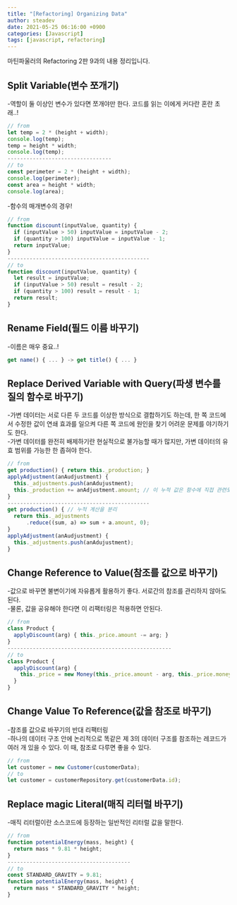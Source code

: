 ```yaml
---
title: "[Refactoring] Organizing Data"
author: steadev
date: 2021-05-25 06:16:00 +0900
categories: [Javascript]
tags: [javascript, refactoring]
---
```



마틴파울러의 Refactoring 2판 9과의 내용 정리입니다.

## Split Variable(변수 쪼개기)

\-역할이 둘 이상인 변수가 있다면 쪼개야만 한다. 코드를 읽는 이에게 커다란 혼란 초래..!  
  

```javascript
// from
let temp = 2 * (height + width);
console.log(temp);
temp = height * width;
console.log(temp);
---------------------------------
// to
const perimeter = 2 * (height + width);
console.log(perimeter);
const area = height * width;
console.log(area);
```

  
\-함수의 매개변수의 경우!

```javascript
// from
function discount(inputValue, quantity) {
  if (inputValue > 50) inputValue = inputValue - 2;
  if (quantity > 100) inputValue = inputValue - 1;
  return inputValue;
}
---------------------------------------------
// to
function discount(inputValue, quantity) {
  let result = inputValue;
  if (inputValue > 50) result = result - 2;
  if (quantity > 100) result = result - 1;
  return result;
}
```

## Rename Field(필드 이름 바꾸기)

\-이름은 매우 중요..!  
  

```javascript
get name() { ... } -> get title() { ... }
```

## Replace Derived Variable with Query(파생 변수를 질의 함수로 바꾸기)

\-가변 데이터는 서로 다른 두 코드를 이상한 방식으로 결합하기도 하는데, 한 쪽 코드에서 수정한 값이 연쇄 효과를 일으켜 다른 쪽 코드에 원인을 찾기 어려운 문제를 야기하기도 한다.  
\-가변 데이터를 완전히 배제하기란 현실적으로 불가능할 때가 많지만, 가변 데이터의 유효 범위를 가능한 한 좁혀야 한다.  
  

```javascript
// from
get production() { return this._production; }
applyAdjustment(anAudjustment) {
  this._adjustments.push(anAdujustment);
  this._production += anAdjustment.amount; // 이 누적 값은 함수에 직접 관련도 없고, 매번 갱신하지 않고도 계산할 수 있다.
}
---------------------------------------------
get production() { // 누적 계산을 분리
  return this._adjustments
      .reduce((sum, a) => sum + a.amount, 0);
}
applyAdjustment(anAudjustment) {
  this._adjustments.push(anAdujustment);
}
```

## Change Reference to Value(참조를 값으로 바꾸기)

\-값으로 바꾸면 불변이기에 자유롭게 활용하기 좋다. 서로간의 참조를 관리하지 않아도 된다.  
\-물론, 값을 공유해야 한다면 이 리팩터링은 적용하면 안된다.  
  

```javascript
// from
class Product {
  applyDiscount(arg) { this._price.amount -= arg; }
}
----------------------------------------------------
// to
class Product {
  applyDiscount(arg) { 
    this._price = new Money(this._price.amount - arg, this._price.money);
  }
}
```

## Change Value To Reference(값을 참조로 바꾸기)

\-참조를 값으로 바꾸기의 반대 리팩터링  
\-하나의 데이터 구조 안에 논리적으로 똑같은 제 3의 데이터 구조를 참조하는 레코드가 여러 개 있을 수 있다. 이 때, 참조로 다루면 좋을 수 있다.  
  

```javascript
// from
let customer = new Customer(customerData);
// to
let customer = customerRepository.get(customerData.id);
```

## Replace magic Literal(매직 리터럴 바꾸기)

\-매직 리터럴이란 소스코드에 등장하는 일반적인 리터럴 값을 말한다.  
  

```javascript
// from
function potentialEnergy(mass, height) {
  return mass * 9.81 * height;
}
---------------------------------------
// to
const STANDARD_GRAVITY = 9.81;
function potentialEnergy(mass, height) {
  return mass * STANDARD_GRAVITY * height;
}
```